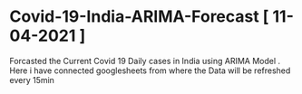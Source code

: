 # Covid-19-India-ARIMA-Forecast [ 11-04-2021 ]
Forcasted the Current Covid 19 Daily cases in India using ARIMA Model . 
Here i have connected googlesheets from where the Data will be refreshed every 15min
